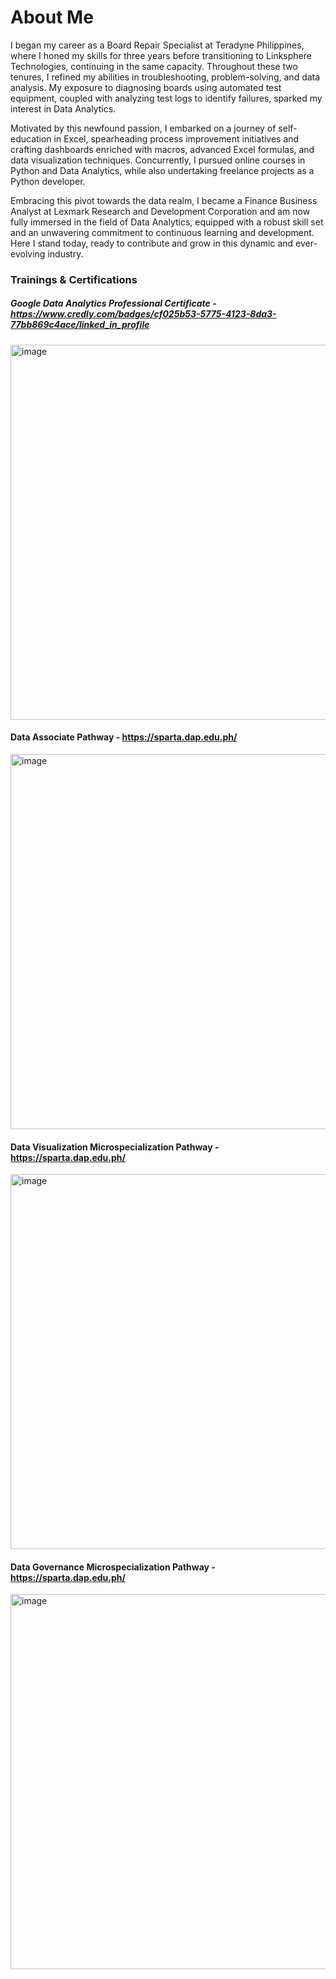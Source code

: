 # About Me
I began my career as a Board Repair Specialist at Teradyne Philippines, where I honed my skills for three years before transitioning to Linksphere Technologies, continuing in the same capacity. Throughout these two tenures, I refined my abilities in troubleshooting, problem-solving, and data analysis. My exposure to diagnosing boards using automated test equipment, coupled with analyzing test logs to identify failures, sparked my interest in Data Analytics.

Motivated by this newfound passion, I embarked on a journey of self-education in Excel, spearheading process improvement initiatives and crafting dashboards enriched with macros, advanced Excel formulas, and data visualization techniques. Concurrently, I pursued online courses in Python and Data Analytics, while also undertaking freelance projects as a Python developer.

Embracing this pivot towards the data realm, I became a Finance Business Analyst at Lexmark Research and Development Corporation and am now fully immersed in the field of Data Analytics, equipped with a robust skill set and an unwavering commitment to continuous learning and development. Here I stand today, ready to contribute and grow in this dynamic and ever-evolving industry.

### Trainings & Certifications
##### Google Data Analytics Professional Certificate - https://www.credly.com/badges/cf025b53-5775-4123-8da3-77bb869c4ace/linked_in_profile
<img src="https://github.com/greatcyan/myportfolio/assets/95137493/eec8223b-e811-408f-9af1-bd6d93962c9e" alt="image" width="600"/>

#### Data Associate Pathway - https://sparta.dap.edu.ph/
<img src="https://github.com/greatcyan/myportfolio/assets/95137493/e409bf0e-8460-4d95-a754-007957692c37" alt="image" width="600"/>

#### Data Visualization Microspecialization Pathway - https://sparta.dap.edu.ph/
<img src="https://github.com/greatcyan/myportfolio/assets/95137493/d038069e-a86e-49bd-afd7-76a4d795d5f5" alt="image" width="600"/>

#### Data Governance Microspecialization Pathway - https://sparta.dap.edu.ph/
<img src="https://github.com/greatcyan/myportfolio/assets/95137493/473af76a-be8d-4430-904e-722c5e4ead1a" alt="image" width="600"/>


